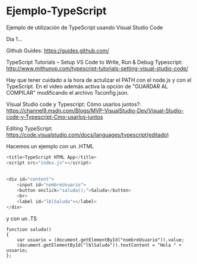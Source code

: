 # Ejemplo-TypeScript
Ejemplo de utilización de TypeScript usando Visual Studio Code

Dia 1...

Github Guides: https://guides.github.com/

TypeScript Tutorials – Setup VS Code to Write, Run & Debug Typescript: http://www.mithunvp.com/typescript-tutorials-setting-visual-studio-code/

  Hay que tener cuidado a la hora de actulizar el PATH con el node.js y con el TypeScript. En el video además activa la opción de "GUARDAR AL COMPILAR" modificando el archivo Tsconfig.json.
  


Visual Studio code y Typescript: Cómo usarlos juntos?: https://channel9.msdn.com/Blogs/MVP-VisualStudio-Dev/Visual-Studio-code-y-Typescript-Cmo-usarlos-juntos

Editing TypeScript: https://code.visualstudio.com/docs/languages/typescript(editado)

Hacemos un ejemplo con un .HTML 

```ts
<title>TypeScript HTML App</title>
<script src="index.js"></script>
 
 
<div id="content">
    <input id="nombreUsuario">
    <button onclick="saluda();">Saluda</button>
    <br>
    <label id="lblSaludo"></label>
</div>
```

y con un .TS

```
function saluda()
{
    var usuario = (document.getElementById("nombreUsuario")).value;
    (document.getElementById("lblSaludo")).textContent = "Hola " + usuario;
};
```
